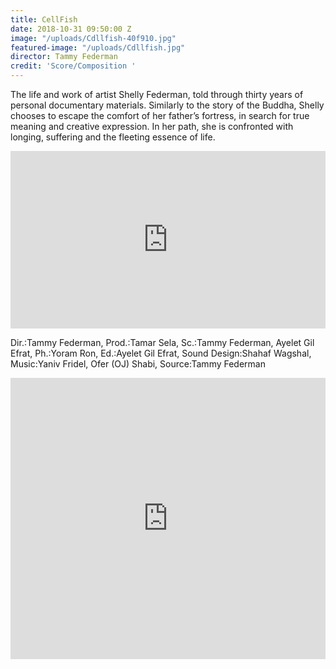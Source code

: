 ```yaml
---
title: CellFish
date: 2018-10-31 09:50:00 Z
image: "/uploads/Cdllfish-40f910.jpg"
featured-image: "/uploads/Cdllfish.jpg"
director: Tammy Federman
credit: 'Score/Composition '
---
```


The life and work of artist Shelly Federman, told through thirty years of personal documentary materials. Similarly to the story of the Buddha, Shelly chooses to escape the comfort of her father’s fortress, in search for true meaning and creative expression. In her path, she is confronted with longing, suffering and the fleeting essence of life. 

<div style="padding:56.25% 0 0 0;position:relative;"><iframe src="https://player.vimeo.com/video/276725540?title=0&byline=0&portrait=0" style="position:absolute;top:0;left:0;width:100%;height:100%;" frameborder="0" webkitallowfullscreen mozallowfullscreen allowfullscreen></iframe></div><script src="https://player.vimeo.com/api/player.js"></script>

Dir.:Tammy Federman, Prod.:Tamar Sela, Sc.:Tammy Federman, Ayelet Gil Efrat, Ph.:Yoram Ron, Ed.:Ayelet Gil Efrat, Sound Design:Shahaf Wagshal, Music:Yaniv Fridel, Ofer (OJ) Shabi, Source:Tammy Federman

<iframe width="100%" height="450" scrolling="no" frameborder="no" allow="autoplay" src="https://w.soundcloud.com/player/?url=https%3A//api.soundcloud.com/playlists/341191617&color=%23ff5500&auto_play=false&hide_related=false&show_comments=true&show_user=true&show_reposts=false&show_teaser=true"></iframe>